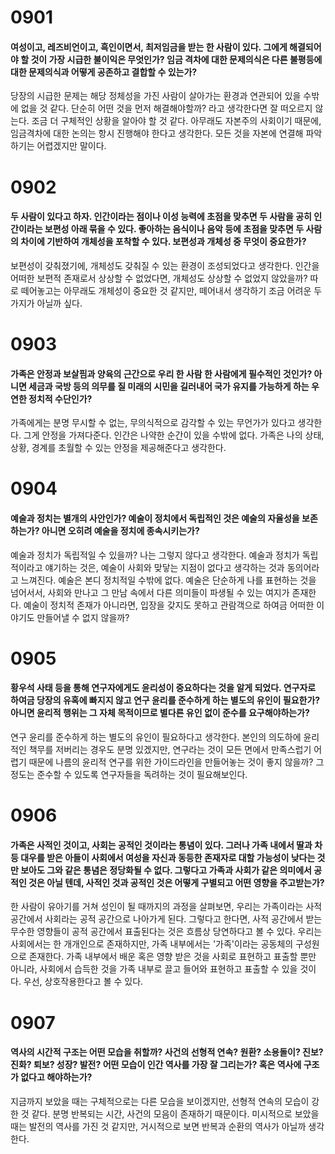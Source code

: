 # 0901

#### 여성이고, 레즈비언이고, 흑인이면서, 최저임금을 받는 한 사람이 있다. 그에게 해결되어야 할 것이 가장 시급한 불이익은 무엇인가? 임금 격차에 대한 문제의식은 다른 불평등에 대한 문제의식과 어떻게 공존하고 결합할 수 있는가?

당장의 시급한 문제는 해당 정체성을 가진 사람이 살아가는 환경과 연관되어 있을 수밖에 없을 것 같다. 단순히 어떤 것을 먼저 해결해야할까? 라고 생각한다면 잘 떠오르지 않는다. 조금 더 구체적인 상황을 알아야 할 것 같다. 아무래도 자본주의 사회이기 때문에, 임금격차에 대한 논의는 항시 진행해야 한다고 생각한다. 모든 것을 자본에 연결해 파악하기는 어렵겠지만 말이다.

# 0902

#### 두 사람이 있다고 하자. 인간이라는 점이나 이성 능력에 초점을 맞추면 두 사람을 공히 인간이라는 보편성 아래 묶을 수 있다. 좋아하는 음식이나 음악 등에 초점을 맞추면 두 사람의 차이에 기반하여 개체성을 포착할 수 있다. 보편성과 개체성 중 무엇이 중요한가?

보편성이 갖춰졌기에, 개체성도 갖춰질 수 있는 환경이 조성되었다고 생각한다. 인간을 어떠한 보편적 존재로서 상상할 수 없었다면, 개체성도 상상할 수 없었지 않았을까? 따로 떼어놓고는 아무래도 개체성이 중요한 것 같지만, 떼어내서 생각하기 조금 어려운 두 가지가 아닐까 싶다.

# 0903

#### 가족은 안정과 보살핌과 양육의 근간으로 우리 한 사람 한 사람에게 필수적인 것인가? 아니면 세금과 국방 등의 의무를 질 미래의 시민을 길러내어 국가 유지를 가능하게 하는 우연한 정치적 수단인가?

가족에게는 분명 무시할 수 없는, 무의식적으로 감각할 수 있는 무언가가 있다고 생각한다. 그게 안정을 가져다준다. 인간은 나약한 순간이 있을 수밖에 없다. 가족은 나의 상태, 상황, 경계를 초월할 수 있는 안정을 제공해준다고 생각한다.

# 0904

#### 예술과 정치는 별개의 사안인가? 예술이 정치에서 독립적인 것은 예술의 자율성을 보존하는가? 아니면 오히려 예술을 정치에 종속시키는가?

예술과 정치가 독립적일 수 있을까? 나는 그렇지 않다고 생각한다. 예술과 정치가 독립적이라고 얘기하는 것은, 예술이 사회와 맞닿는 지점이 없다고 생각하는 것과 동의어라고 느껴진다. 예술은 본디 정치적일 수밖에 없다. 예술은 단순하게 나를 표현하는 것을 넘어서서, 사회와 만나고 그 만남 속에서 다른 의미들이 파생될 수 있는 여지가 존재한다. 예술이 정치적 존재가 아니라면, 입장을 갖지도 못하고 관람객으로 하여금 어떠한 이야기도 만들어낼 수 없지 않을까?

# 0905

#### 황우석 사태 등을 통해 연구자에게도 윤리성이 중요하다는 것을 알게 되었다. 연구자로 하여금 당장의 유혹에 빠지지 않고 연구 윤리를 준수하게 하는 별도의 유인이 필요한가? 아니면 윤리적 행위는 그 자체 목적이므로 별다른 유인 없이 준수를 요구해야하는가?

연구 윤리를 준수하게 하는 별도의 유인이 필요하다고 생각한다. 본인의 의도하에 윤리적인 책무를 저버리는 경우도 분명 있겠지만, 연구라는 것이 모든 면에서 만족스럽기 어렵기 때문에 나름의 윤리적 연구를 위한 가이드라인을 만들어놓는 것이 좋지 않을까? 그 정도는 준수할 수 있도록 연구자들을 독려하는 것이 필요해보인다.

# 0906

#### 가족은 사적인 것이고, 사회는 공적인 것이라는 통념이 있다. 그러나 가족 내에서 딸과 차등 대우를 받은 아들이 사회에서 여성을 자신과 동등한 존재자로 대할 가능성이 낮다는 것만 보아도 그와 같은 통념은 정당화될 수 없다. 그렇다고 가족과 사회가 같은 의미에서 공적인 것은 아닐 텐데, 사적인 것과 공적인 것은 어떻게 구별되고 어떤 영향을 주고받는가?

한 사람이 유아기를 거쳐 성인이 될 때까지의 과정을 살펴보면, 우리는 가족이라는 사적 공간에서 사회라는 공적 공간으로 나아가게 된다. 그렇다고 한다면, 사적 공간에서 받는 무수한 영향들이 공적 공간에서 표출된다는 것은 흐름상 당연하다고 볼 수 있다. 우리는 사회에서는 한 개개인으로 존재하지만, 가족 내부에서는 '가족'이라는 공동체의 구성원으로 존재한다. 가족 내부에서 배운 혹은 영향 받은 것을 사회로 표현하고 표출할 뿐만 아니라, 사회에서 습득한 것을 가족 내부로 끌고 들어와 표현하고 표출할 수 있을 것이다. 우선, 상호작용한다고 볼 수 있다.

# 0907

#### 역사의 시간적 구조는 어떤 모습을 취할까? 사건의 선형적 연속? 원환? 소용돌이? 진보? 진화? 퇴보? 성장? 발전? 어떤 모습이 인간 역사를 가장 잘 그리는가? 혹은 역사에 구조가 없다고 해야하는가?

지금까지 보았을 때는 구체적으로는 다른 모습을 보이겠지만, 선형적 연속의 모습이 강한 것 같다. 분명 반복되는 시간, 사건의 모음이 존재하기 때문이다. 미시적으로 보았을 때는 발전의 역사를 가진 것 같지만, 거시적으로 보면 반복과 순환의 역사가 아닐까 생각한다.

